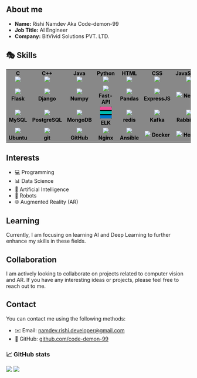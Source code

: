 
<!-- ![Profile Picture](profile_picture.jpg) -->
## About me
- **Name:** Rishi Namdev Aka Code-demon-99
- **Job Title:** AI Engineer
- **Company:** BitVivid Solutions PVT. LTD.

## 🎭 Skills
<table  style="background:#888;color:#000">
    <tbody>
        <tr valign="top">
        <td width="80px" align="center">
            <span><strong>C</strong></span><br>
            <img height="32px" src="https://cdn.jsdelivr.net/gh/devicons/devicon/icons/c/c-plain.svg" />
            </td> 
            <td width="80px" align="center">
            <span><strong>C++</strong></span><br>
            <img height="32px" src="https://cdn.jsdelivr.net/gh/devicons/devicon/icons/cplusplus/cplusplus-plain.svg" />
            </td>
            <td width="80px" align="center">
            <span><strong>Java</strong></span><br>
            <img height="32" src="https://cdn.jsdelivr.net/gh/devicons/devicon/icons/java/java-original.svg">
            </td>
            <td width="80px" align="center">
            <span><strong>Python</strong></span><br>
            <img height="32px" src="https://cdn.jsdelivr.net/gh/devicons/devicon/icons/python/python-original.svg">
            </td>
            <td width="80px" align="center">
            <span><strong>HTML</strong></span><br>
            <img height="32px" src="https://cdn.jsdelivr.net/gh/devicons/devicon/icons/html5/html5-original.svg">
            </td>
            <td width="80px" align="center">
            <span><strong>CSS</strong></span><br>
            <img height="32px" src="https://cdn.jsdelivr.net/gh/devicons/devicon/icons/css3/css3-original.svg">
             <td width="80px" align="center">
            <span><strong>JavaScript</strong></span><br>
            <img height="32px" src="https://cdn.jsdelivr.net/gh/devicons/devicon/icons/javascript/javascript-plain.svg" />
            </td>
            </td>
            <td width="80px" align="center">
            <span><strong>TypeScript</strong></span><br>
            <img height="32px"  src="https://cdn.jsdelivr.net/gh/devicons/devicon/icons/typescript/typescript-original.svg">
            </td>
            <td width="80px" align="center">
            <span><strong>MarkDown</strong></span><br>
            <img height="32px" src="https://cdn.jsdelivr.net/gh/devicons/devicon/icons/markdown/markdown-original.svg" />    
            </td>
             <td width="80px" align="center">
            <span><strong>Bash</strong></span><br>
            <img height="32px" src="https://cdn.jsdelivr.net/gh/devicons/devicon/icons/bash/bash-original.svg" />    
            </td>
        </tr>
        <tr valign="center">
             <td width="80px" align="center">
            <img height="32px" src="https://cdn.jsdelivr.net/gh/devicons/devicon/icons/flask/flask-original.svg" />         
            <span><strong>Flask</strong></span><br>         
            </td> 
             <td width="80px" align="center">
            <img height="32px" src="https://cdn.jsdelivr.net/gh/devicons/devicon/icons/django/django-plain.svg" />      <br>   
            <span><strong>Django</strong></span><br>         
            </td> 
            <td width="80px" align="center">
            <img height="32px" src="https://cdn.jsdelivr.net/gh/devicons/devicon/icons/numpy/numpy-original.svg" />         
            <span><strong>Numpy</strong></span><br>         
            </td> 
            <td width="80px" align="center">
            <img height="32px" src="https://cdn.jsdelivr.net/gh/devicons/devicon/icons/fastapi/fastapi-plain.svg" />  <br>       
            <span><strong>Fast-API</strong></span><br>         
            </td>
             <td width="80px" align="center">
            <img height="32px" src="https://cdn.jsdelivr.net/gh/devicons/devicon/icons/pandas/pandas-original.svg" />  <br>       
            <span><strong>Pandas</strong></span><br>         
            </td>
            <td width="80px" align="center">
            <img height="32px"  src="https://cdn.jsdelivr.net/gh/devicons/devicon/icons/express/express-original.svg">
            <span><strong>ExpressJS</strong></span><br>
            </td>
            <td width="80px" align="center">
            <img height="32px" src="https://cdn.jsdelivr.net/gh/devicons/devicon/icons/nestjs/nestjs-plain.svg">
            <span><strong>NestJS</strong></span><br>
            </td>
            <td width="80px" align="center">
            <img height="32px"  src="https://cdn.jsdelivr.net/gh/devicons/devicon/icons/angularjs/angularjs-original.svg">
            <span><strong>Angular</strong></span><br>
            </td>
            <td width="80px" align="center">
            <img height="32px"  src="https://cdn.jsdelivr.net/gh/devicons/devicon/icons/bootstrap/bootstrap-original.svg">
            <span><strong>Bootstrap</strong></span><br>
            </td>
            <td width="80px" align="center">
            <img height="32px"  src="https://cdn.jsdelivr.net/gh/devicons/devicon/icons/materialui/materialui-original.svg">
            <span><strong>Material UI</strong></span><br>
            </td>
          </tr>
          <tr>
          <td width="80px" align="center">
            <img height="32px" src="https://cdn.jsdelivr.net/gh/devicons/devicon/icons/mysql/mysql-original.svg" />
            <span><strong>MySQL</strong></span><br>          
            </td>
            <td width="80px" align="center">
            <img height="32px" src="https://cdn.jsdelivr.net/gh/devicons/devicon/icons/postgresql/postgresql-original.svg" />
            <span><strong>PostgreSQL</strong></span><br>          
            </td>
            <td width="80px" align="center">
            <img height="32px" src="https://cdn.jsdelivr.net/gh/devicons/devicon/icons/mongodb/mongodb-original.svg" />
            <span><strong>MongoDB</strong></span><br>          
            </td>
            <td width="80px" align="center">
            <img height="32px" src="image/README/1674153925882.png" />
            <span><strong>ELK</strong></span><br>          
            </td>
            <td width="80px" align="center">
            <img height="32px" src="https://cdn.jsdelivr.net/gh/devicons/devicon/icons/redis/redis-original.svg" />
            <span><strong>redis</strong></span><br>          
            </td>
            <td width="80px" align="center">
            <img height="32px" src="https://cdn.jsdelivr.net/gh/devicons/devicon/icons/apachekafka/apachekafka-original.svg" /><br>
            <span><strong>Kafka</strong></span><br>          
            </td>
            <td width="80px" align="center">
            <img height="32px" src="https://dtb5pzswcit1e.cloudfront.net/assets/images/product_logos/icon_rabbitmq_cf@2x.png" /><br>
            <span><strong>RabbitMQ</strong></span><br>       
            </td>
          </tr>
          <tr>
          <td width="80px" align="center">
            <img height="32px" src="https://cdn.jsdelivr.net/gh/devicons/devicon/icons/ubuntu/ubuntu-plain.svg" />
            <span><strong>Ubuntu</strong></span><br>          
            </td>
          <td width="80px" align="center">
            <img height="32px" src="https://cdn.jsdelivr.net/gh/devicons/devicon/icons/git/git-plain.svg"><br>
            <span><strong>git</strong></span><br>
            </td>
            <td width="80px" align="center">
            <img height="32px" src="https://cdn.jsdelivr.net/gh/devicons/devicon/icons/github/github-original.svg">
            <span><strong>GitHub</strong></span><br>
            </td>
             <td width="80px" align="center">
            <img height="32px" src="https://cdn.jsdelivr.net/gh/devicons/devicon/icons/nginx/nginx-original.svg" />
            <span><strong>Nginx</strong></span><br>          
            </td>
            <td width="80px" align="center">
            <img height="32px" src="https://cdn.jsdelivr.net/gh/devicons/devicon/icons/ansible/ansible-plain.svg" />
            <span><strong>Ansible</strong></span><br>          
            </td>
             <td width="80px" align="center">
            <img height="32px" src="https://cdn.jsdelivr.net/gh/devicons/devicon/icons/docker/docker-original.svg" />
            <span><strong>Docker</strong></span><br>          
            </td>
            <td width="80px" align="center">
            <img height="32px" src="https://cdn.jsdelivr.net/gh/devicons/devicon/icons/heroku/heroku-plain.svg" />
            <span><strong>Heroku</strong></span><br>          
            </td>
             <td width="80px" align="center">
            <img height="32px" src="https://cdn.jsdelivr.net/gh/devicons/devicon/icons/jenkins/jenkins-line.svg" />
            <span><strong>Jenkins</strong></span><br>          
            </td>
            <td>
            <img height="32px" src="https://cdn.jsdelivr.net/gh/devicons/devicon/icons/amazonwebservices/amazonwebservices-original.svg" />
            <span><strong>AWS</strong></span><br>          
            </td>
          </tr>  
    </tbody>
</table>

<!-- ## projects -->

## Interests
- 💻 Programming
- 📊 Data Science
- 🤖 Artificial Intelligence
- 🤖 Robots
- 🌐 Augmented Reality (AR)

## Learning
Currently, I am focusing on learning AI and Deep Learning to further enhance my skills in these fields.

## Collaboration
I am actively looking to collaborate on projects related to computer vision and AR. If you have any interesting ideas or projects, please feel free to reach out to me.

## Contact
You can contact me using the following methods:
- ✉️ Email: [namdev.rishi.developer@gmail.com](mailto:namdev.rishi.developer@gmail.com)
- 💼 GitHub: [github.com/code-demon-99](https://github.com/code-demon-99)

### 📈 GitHub stats
<img src="https://github-readme-streak-stats.herokuapp.com/?user=code-demon-99&theme=dark"/>
<img src="https://github-readme-stats.vercel.app/api/top-langs?username=code-demon-99&theme=dark&layout=compact"   />

